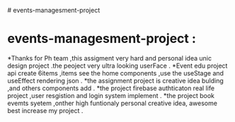 #   e v e n t s - m a n a g e s m e n t - p r o j e c t 
# events-managesment-project :
*Thanks for Ph team ,this assigment very hard and personal idea unic design project .the peoject very ultra looking userFace .
*Event edu project api create 6items ,items see the home components ,use the useStage and useEffect rendering json .
*the assignment project is creative idea bulding ,and others components add .
*the project firebase authticaton real life project ,user resgistion and login system implement .
*the project book evemts syetem ,onther high funtionaly personal creative idea, awesome best increase my project . 

